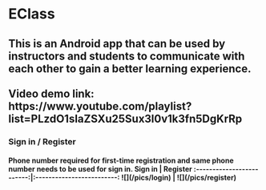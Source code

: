 <h1>EClass
<h2>This is an Android app that can be used by instructors and students to communicate with each other to gain a better learning experience.<br>
<br>
Video demo link: https://www.youtube.com/playlist?list=PLzdO1sIaZSXu25Sux3l0v1k3fn5DgKrRp
<br>
<h3>Sign in / Register
<br>
<h4>Phone number required for first-time registration and same phone number needs to be used for sign in.
         Sign in           |          Register
:-------------------------:|:-------------------------:
![](/pics/login)           |  ![](/pics/register)
